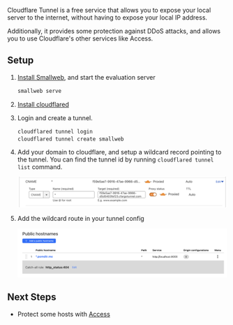 
Cloudflare Tunnel is a free service that allows you to expose your local server to the internet, without having to expose your local IP address.

Additionally, it provides some protection against DDoS attacks, and allows you to use Cloudflare's other services like Access.

## Setup

1. [Install Smallweb](../getting-started.md), and start the evaluation server

    ```bash
    smallweb serve
    ```

1. [Install cloudflared](https://developers.cloudflare.com/cloudflare-one/connections/connect-networks/downloads/)

1. Login and create a tunnel.

    ```bash
    cloudflared tunnel login
    cloudflared tunnel create smallweb
    ```

1. Add your domain to cloudflare, and setup a wildcard record pointing to the tunnel. You can find the tunnel id by running `cloudflared tunnel list` command.

    ![alt text](./dns.png)

1. Add the wildcard route in your tunnel config

    ![alt text](./wildcard.png)

## Next Steps

- Protect some hosts with [Access](https://developers.cloudflare.com/cloudflare-one/policies/access/)
